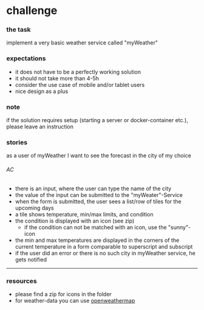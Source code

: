 # challenge

### the task
implement a very basic weather service called "myWeather"

### expectations
- it does not have to be a perfectly working solution
- it should not take more than 4-5h
- consider the use case of mobile and/or tablet users
- nice design as a plus

### note
if the solution requires setup (starting a server or docker-container etc.), please leave an instruction

### stories
as a user of myWeather I want to see the forecast in the city of my choice

###### AC
- there is an input, where the user can type the name of the city
- the value of the input can be submitted to the "myWeater"-Service
- when the form is submitted, the user sees a list/row of tiles for the upcoming days
- a tile shows temperature, min/max limits, and condition
- the condition is displayed with an icon (see zip)
  - if the condition can not be matched with an icon, use the "sunny"-icon
- the min and max temperatures are displayed in the corners of the current temperature in a form comparable to superscript and subscript
- if the user did an error or there is no such city in myWeather service, he gets notified
---

### resources
- please find a zip for icons in the folder
- for weather-data you can use [openweathermap](https://openweathermap.org/api)
